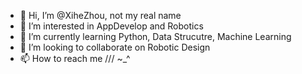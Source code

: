 - 👋 Hi, I’m @XiheZhou, not my real name
- 👀 I’m interested in AppDevelop and Robotics
- 🌱 I’m currently learning Python, Data Strucutre, Machine Learning
- 💞️ I’m looking to collaborate on Robotic Design
- 📫 How to reach me ///   ~_^

<!---
XiheZhou/XiheZhou is a ✨ special ✨ repository because its `README.md` (this file) appears on your GitHub profile.
You can click the Preview link to take a look at your changes.
--->
